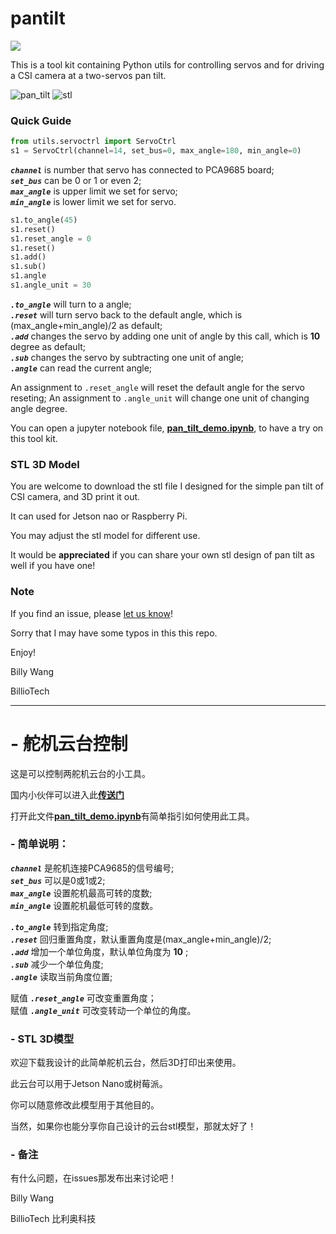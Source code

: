# pantilt

![](http://res.makeronsite.com/billiocar/pantilt.gif)

This is a tool kit containing Python utils for controlling servos and for driving a CSI camera at a two-servos pan tilt.

![pan_tilt](http://res.makeronsite.com/billiocar/servo_pan_tilt.png)
![stl](http://res.makeronsite.com/billiocar/stl.png)

### Quick Guide
```python
from utils.servoctrl import ServoCtrl
s1 = ServoCtrl(channel=14, set_bus=0, max_angle=180, min_angle=0)
```

__*`channel`*__ is number that servo has connected to PCA9685 board; \
__*`set_bus`*__ can be 0 or 1 or even 2; \
__*`max_angle`*__ is upper limit we set for servo; \
__*`min_angle`*__ is lower limit we set for servo. 

```python
s1.to_angle(45)
s1.reset()
s1.reset_angle = 0
s1.reset()
s1.add()
s1.sub()
s1.angle
s1.angle_unit = 30
```

__*`.to_angle`*__ will turn to a angle; \
__*`.reset`*__ will turn servo back to the default angle, which is (max_angle+min_angle)/2 as default; \
__*`.add`*__ changes the servo by adding one unit of angle by this call, which is **10** degree as default; \
__*`.sub`*__ changes the servo by subtracting one unit of angle; \
__*`.angle`*__ can read the current angle;

An assignment to `.reset_angle` will reset the default angle for the servo reseting;
An assignment to `.angle_unit` will change one unit of changing angle degree.

You can open a jupyter notebook file, [**pan_tilt_demo.ipynb**](/pan_tilt_demo.ipynb), to have a try on this tool kit.

### STL 3D Model

You are welcome to download the stl file I designed for the simple pan tilt of CSI camera, and 3D print it out.

It can used for Jetson nao or Raspberry Pi.

You may adjust the stl model for different use.

It would be **appreciated** if you can share your own stl design of pan tilt as well if you have one! 

### Note

If you find an issue, please [let us know](../..//issues)!

Sorry that I may have some typos in this this repo.

Enjoy!

Billy Wang

BillioTech

----------------

# - 舵机云台控制

这是可以控制两舵机云台的小工具。

国内小伙伴可以进入此[**传送门**](https://gitee.com/billio/servo_pan_tilt)

打开此文件[**pan_tilt_demo.ipynb**](/pan_tilt_demo.ipynb)有简单指引如何使用此工具。

### - 简单说明：
__*`channel`*__ 是舵机连接PCA9685的信号编号; \
__*`set_bus`*__ 可以是0或1或2; \
__*`max_angle`*__ 设置舵机最高可转的度数; \
__*`min_angle`*__ 设置舵机最低可转的度数。

__*`.to_angle`*__ 转到指定角度; \
__*`.reset`*__ 回归重置角度，默认重置角度是(max_angle+min_angle)/2; \
__*`.add`*__ 增加一个单位角度，默认单位角度为 **10** ; \
__*`.sub`*__ 减少一个单位角度; \
__*`.angle`*__ 读取当前角度位置;

赋值 __*`.reset_angle`*__ 可改变重置角度；\
赋值 __*`.angle_unit`*__ 可改变转动一个单位的角度。

### - STL 3D模型

欢迎下载我设计的此简单舵机云台，然后3D打印出来使用。

此云台可以用于Jetson Nano或树莓派。

你可以随意修改此模型用于其他目的。

当然，如果你也能分享你自己设计的云台stl模型，那就太好了！

### - 备注

有什么问题，在issues那发布出来讨论吧！

Billy Wang

BillioTech 比利奥科技

